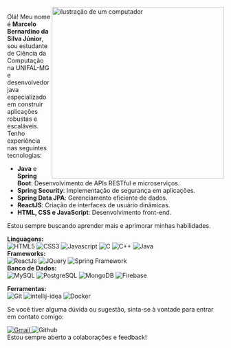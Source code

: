 <img src="https://raw.githubusercontent.com/MicaelliMedeiros/micaellimedeiros/master/image/computer-illustration.png" alt="ilustração de um computador" min-width="400px" max-width="400px" width="400px" align="right">

<p align="left"> 
    Olá! Meu nome é <strong>Marcelo Bernardino da Silva Júnior</strong>, sou estudante de Ciência da Computação na UNIFAL-MG e
    desenvolvedor java especializado em construir aplicações robustas e escaláveis. Tenho experiência nas seguintes tecnologias:
    <ul>
        <li><strong>Java</strong> e <strong>Spring Boot</strong>: Desenvolvimento de APIs RESTful e microserviços.</li>
        <li><strong>Spring Security</strong>: Implementação de segurança em aplicações.</li>
        <li><strong>Spring Data JPA</strong>: Gerenciamento eficiente de dados.</li>
        <li><strong>ReactJS</strong>: Criação de interfaces de usuário dinâmicas.</li>
        <li><strong>HTML, CSS e JavaScript</strong>: Desenvolvimento front-end.</li>
    </ul>
    Estou sempre buscando aprender mais e aprimorar minhas habilidades.
</p>

<p align="left">
  <strong>Linguagens: </strong><br>
    <img src="https://img.shields.io/badge/HTML5-E34F26?style=for-the-badge&logo=html5&logoColor=white" alt="HTML5">
    <img src="https://img.shields.io/badge/CSS3-1572B6?style=for-the-badge&logo=css3&logoColor=white" alt="CSS3">
    <img src="https://img.shields.io/badge/JavaScript-F7DF1E?style=for-the-badge&logo=javascript&logoColor=black" alt="Javascript">
    <img src="https://img.shields.io/badge/C-00599C?style=for-the-badge&logo=c&logoColor=white" alt="C">
    <img src="https://img.shields.io/badge/C%2B%2B-00599C?style=for-the-badge&logo=c%2B%2B&logoColor=white" alt="C++">
    <img src="https://img.shields.io/badge/Java-ED8B00?style=for-the-badge&logo=java&logoColor=white" alt="Java">
  <br><strong>Frameworks: </strong><br>
    <img src="https://img.shields.io/badge/React-20232A?style=for-the-badge&logo=react&logoColor=61DAFB" alt="ReactJs">
    <img src="https://img.shields.io/badge/jQuery-0769AD?style=for-the-badge&logo=jquery&logoColor=white" alt="JQuery">
    <img src="https://img.shields.io/badge/Spring-6DB33F?style=for-the-badge&logo=spring&logoColor=white" alt="Spring Framework">
  <br><strong>Banco de Dados: </strong><br>
    <img src="https://img.shields.io/badge/MySQL-00000F?style=for-the-badge&logo=mysql&logoColor=white" alt="MySQL">
    <img src="https://img.shields.io/badge/PostgreSQL-316192?style=for-the-badge&logo=postgresql&logoColor=white" alt="PostgreSQL">
    <img src="https://img.shields.io/badge/MongoDB-4EA94B?style=for-the-badge&logo=mongodb&logoColor=white" alt="MongoDB">
    <img src="https://img.shields.io/badge/Firebase-F29D0C?style=for-the-badge&logo=firebase&logoColor=white" alt="Firebase">
</p>

<p align="left">
  <strong>Ferramentas: </strong><br>
  <img src="https://img.shields.io/badge/Git-E34F26?style=for-the-badge&logo=git&logoColor=white" alt="Git">
  <img src="https://img.shields.io/badge/Intellij-000000?style=for-the-badge&logo=intellij-idea&logoColor=white" alt="intellij-idea">
  <img src="https://img.shields.io/badge/Docker-2496ED?style=for-the-badge&logo=docker&logoColor=white" alt="Docker">
</p>

<p align="left">
    Se você tiver alguma dúvida ou sugestão, sinta-se à vontade para entrar em contato comigo:
</p>

<p align="left">
  <a href="mailto:marcelo.bernardino@sou.unifal-mg.edu.br" title="Gmail">
    <img src="https://img.shields.io/badge/Gmail-D14836?style=for-the-badge&logo=gmail&logoColor=white" alt="Gmail"/>
  </a>
  
  <!--<a href="#" title="LinkedIn">
  <img src="https://img.shields.io/badge/-Linkedin-0e76a8?style=flat-square&logo=Linkedin&logoColor=white&link=LINK-DO-SEU-LINKEDIN" alt="LinkedIn"/></a>-->

  <a href="https://github.com/MarceloB-Junior" title="Github" style="text-decoration: none">
    <img src="https://img.shields.io/badge/GitHub-000000?style=for-the-badge&logo=github&logoColor=white" alt="Github">
  </a>
  <br>Estou sempre aberto a colaborações e feedback!
</p>
